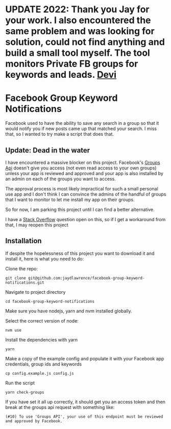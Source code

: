 # UPDATE 2022: Thank you Jay for your work. I also encountered the same problem and was looking for solution, could not find anything and build a small tool myself. The tool monitors Private FB groups for keywords and leads. [Devi](https://ddevi.com) 

# Facebook Group Keyword Notifications

Facebook used to have the ability to save any search in a group so that it would notify you if new posts came up that matched your search.
I miss that, so I wanted to try make a script that does that.

## Update: Dead in the water

I have encountered a massive blocker on this project.
Facebook's [Groups Api](https://developers.facebook.com/docs/groups-api) doesn't give you access (not even read access to your own groups) unless your app is reviewed and approved and your app is also installed by an admin on each of the groups you want to access.

The approval process is most likely impractical for such a small personal use app and I don't think I can convince the admins of the handful of groups that I want to monitor to let me install my app on their groups.

So for now, I am parking this project until I can find a better alternative.

I have a [Stack Overflow](https://stackoverflow.com/questions/53440169/facebook-group-api-read-only-workaround) question open on this, so if I get a workaround from that, I may reopen this project

## Installation

If despite the hopelessness of this project you want to download it and install it, here is what you need to do:

Clone the repo:

```
git clone git@github.com:jaydlawrence/facebook-group-keyword-notifications.git
```

Navigate to project directory

```
cd facebook-group-keyword-notifications
```

Make sure you have nodejs, yarn and nvm installed globally.

Select the correct version of node:

```
nvm use
```

Install the dependencies with yarn

```
yarn
```
Make a copy of the example config and populate it with your Facebook app credentials, group ids and keywords

```
cp config.example.js config.js
```

Run the script

```
yarn check-groups
```

If you have set it all up correctly, it should get you an access token and then break at the groups api request with something like:
```
(#10) To use 'Groups API', your use of this endpoint must be reviewed and approved by Facebook.
```
